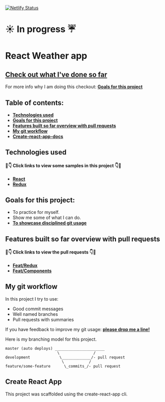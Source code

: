 [![Netlify Status](https://api.netlify.com/api/v1/badges/4f9ba057-92dc-4eff-92e3-bdb02e24a943/deploy-status)](https://app.netlify.com/sites/recofka-react-weather/deploys)

# :sunny: In progress :umbrella:

#  React Weather app 
## [ Check out what I've done so far](https://recofka-react-weather.netlify.app)


 For more info why I am doing this checkout: **[Goals for this project](#goals-for-this-project)**

## Table of contents:

- **[Technologies used](#technologies-used)**
- **[Goals for this project](#goals-for-this-project)**
- **[Features built so far overview with pull requests](#features-built-so-far-overview-with-pull-requests)**
- **[My git workflow](#my-git-workflow)**
- **[Create-react-app-docs](#create-react-app)**

## Technologies used

#### 👀👇 Click links to view some samples in this project 👇👀

- **[React](https://github.com/recofka/weather-react/blob/master/src/App.js)**
- **[Redux](https://github.com/recofka/weather-react/tree/master/src/reducers)**



## Goals for this project:

- To practice for myself.
- Show me some of what I can do.
- **[To showcase disciplined git usage](#my-git-workflow)**



## Features built so far overview with pull requests

#### 👀👇 Click links to view the pull requests 👇👀

- **[Feat/Redux](https://github.com/recofka/weather-react/pull/7)**
- **[Feat/Components](https://github.com/recofka/weather-react/pull/7)**


## My git workflow

In this project I try to use:

- Good commit messages
- Well named branches
- Pull requests with summaries

If you have feedback to improve my git usage: **[please drop me a line!](https://www.linkedin.com/in/deniserecofka)** 

Here is my branching model for this project.

```
master (auto deploys) ______________________
                       \               /
development             \_____________/- pull request
                         \           /
feature/some-feature      \_commits_/- pull request
```


## Create React App

This project was scaffolded using the create-react-app cli. 
